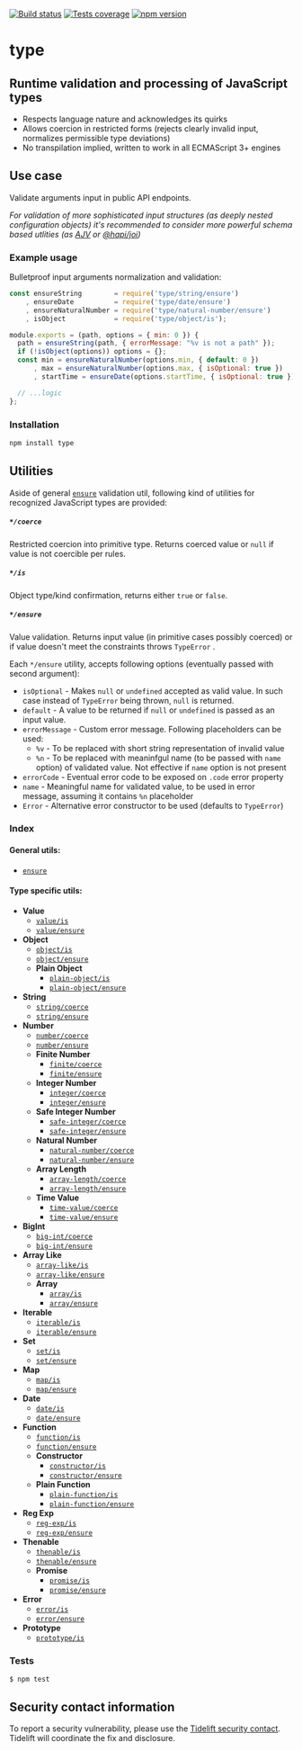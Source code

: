 [![Build status][build-image]][build-url]
[![Tests coverage][cov-image]][cov-url]
[![npm version][npm-image]][npm-url]

# type

## Runtime validation and processing of JavaScript types

- Respects language nature and acknowledges its quirks
- Allows coercion in restricted forms (rejects clearly invalid input, normalizes permissible type deviations)
- No transpilation implied, written to work in all ECMAScript 3+ engines

## Use case

Validate arguments input in public API endpoints.

_For validation of more sophisticated input structures (as deeply nested configuration objects) it's recommended to consider more powerful schema based utlities (as [AJV](https://ajv.js.org/) or [@hapi/joi](https://hapi.dev/family/joi/))_

### Example usage

Bulletproof input arguments normalization and validation:

```javascript
const ensureString        = require('type/string/ensure')
    , ensureDate          = require('type/date/ensure')
    , ensureNaturalNumber = require('type/natural-number/ensure')
    , isObject            = require('type/object/is');

module.exports = (path, options = { min: 0 }) {
  path = ensureString(path, { errorMessage: "%v is not a path" });
  if (!isObject(options)) options = {};
  const min = ensureNaturalNumber(options.min, { default: 0 })
      , max = ensureNaturalNumber(options.max, { isOptional: true })
      , startTime = ensureDate(options.startTime, { isOptional: true });

  // ...logic
};
```

### Installation

```bash
npm install type
```

## Utilities

Aside of general [`ensure`](docs/ensure.md) validation util, following kind of utilities for recognized JavaScript types are provided:

##### `*/coerce`

Restricted coercion into primitive type. Returns coerced value or `null` if value is not coercible per rules.

##### `*/is`

Object type/kind confirmation, returns either `true` or `false`.

##### `*/ensure`

Value validation. Returns input value (in primitive cases possibly coerced) or if value doesn't meet the constraints throws `TypeError` .

Each `*/ensure` utility, accepts following options (eventually passed with second argument):

- `isOptional` - Makes `null` or `undefined` accepted as valid value. In such case instead of `TypeError` being thrown, `null` is returned.
- `default` - A value to be returned if `null` or `undefined` is passed as an input value.
- `errorMessage` - Custom error message. Following placeholders can be used:
  - `%v` - To be replaced with short string representation of invalid value
  - `%n` - To be replaced with meaninfgul name (to be passed with `name` option) of validated value. Not effective if `name` option is not present
- `errorCode` - Eventual error code to be exposed on `.code` error property
- `name` - Meaningful name for validated value, to be used in error message, assuming it contains `%n` placeholder
- `Error` - Alternative error constructor to be used (defaults to `TypeError`)

### Index

#### General utils:

- [`ensure`](docs/ensure.md)

#### Type specific utils:

- **Value**
  - [`value/is`](docs/value.md#valueis)
  - [`value/ensure`](docs/value.md#valueensure)
- **Object**
  - [`object/is`](docs/object.md#objectis)
  - [`object/ensure`](docs/object.md#objectensure)
  - **Plain Object**
    - [`plain-object/is`](docs/plain-object.md#plain-objectis)
    - [`plain-object/ensure`](docs/plain-object.md#plain-objectensure)
- **String**
  - [`string/coerce`](docs/string.md#stringcoerce)
  - [`string/ensure`](docs/string.md#stringensure)
- **Number**
  - [`number/coerce`](docs/number.md#numbercoerce)
  - [`number/ensure`](docs/number.md#numberensure)
  - **Finite Number**
    - [`finite/coerce`](docs/finite.md#finitecoerce)
    - [`finite/ensure`](docs/finite.md#finiteensure)
  - **Integer Number**
    - [`integer/coerce`](docs/integer.md#integercoerce)
    - [`integer/ensure`](docs/integer.md#integerensure)
  - **Safe Integer Number**
    - [`safe-integer/coerce`](docs/safe-integer.md#safe-integercoerce)
    - [`safe-integer/ensure`](docs/.md#safe-integerensure)
  - **Natural Number**
    - [`natural-number/coerce`](docs/natural-number.md#natural-numbercoerce)
    - [`natural-number/ensure`](docs/natural-number.md#natural-numberensure)
  - **Array Length**
    - [`array-length/coerce`](docs/array-length.md#array-lengthcoerce)
    - [`array-length/ensure`](docs/array-length.md#array-lengthensure)
  - **Time Value**
    - [`time-value/coerce`](docs/time-value.md#time-valuecoerce)
    - [`time-value/ensure`](docs/time-value.md#time-valueensure)
- **BigInt**
  - [`big-int/coerce`](docs/big-int.md#big-intcoerce)
  - [`big-int/ensure`](docs/big-int.md#big-intensure)
- **Array Like**
  - [`array-like/is`](docs/array-like.md#array-likeis)
  - [`array-like/ensure`](docs/array-like.md#array-likeensure)
  - **Array**
    - [`array/is`](docs/array.md#arrayis)
    - [`array/ensure`](docs/array.md#arrayensure)
- **Iterable**
  - [`iterable/is`](docs/iterable.md#iterableis)
  - [`iterable/ensure`](docs/iterable.md#iterableensure)
- **Set**
  - [`set/is`](docs/set.md#setis)
  - [`set/ensure`](docs/set.md#setensure)
- **Map**
  - [`map/is`](docs/map.md#mapis)
  - [`map/ensure`](docs/map.md#mapensure)
- **Date**
  - [`date/is`](docs/date.md#dateis)
  - [`date/ensure`](docs/date.md#dateensure)
- **Function**
  - [`function/is`](docs/function.md#functionis)
  - [`function/ensure`](docs/function.md#functionensure)
  - **Constructor**
    - [`constructor/is`](docs/constructor.md#plain-functionis)
    - [`constructor/ensure`](docs/constructor.md#plain-functionensure)
  - **Plain Function**
    - [`plain-function/is`](docs/plain-function.md#plain-functionis)
    - [`plain-function/ensure`](docs/plain-function.md#plain-functionensure)
- **Reg Exp**
  - [`reg-exp/is`](docs/reg-exp.md#reg-expis)
  - [`reg-exp/ensure`](docs/.md#reg-expensure)
- **Thenable**
  - [`thenable/is`](docs/thenable.md#thenableis)
  - [`thenable/ensure`](docs/thenable.md#thenableensure)
  - **Promise**
    - [`promise/is`](docs/promise.md#promiseis)
    - [`promise/ensure`](docs/promise.md#promiseensure)
- **Error**
  - [`error/is`](docs/error.md#erroris)
  - [`error/ensure`](docs/error.md#errorensure)
- **Prototype**
  - [`prototype/is`](docs/prototype.md#prototypeis)

### Tests

    $ npm test

[build-image]: https://github.com/medikoo/type/workflows/Integrate/badge.svg
[build-url]: https://github.com/medikoo/type/actions?query=workflow%3AIntegrate
[cov-image]: https://img.shields.io/codecov/c/github/medikoo/type.svg
[cov-url]: https://codecov.io/gh/medikoo/type
[npm-image]: https://img.shields.io/npm/v/type.svg
[npm-url]: https://www.npmjs.com/package/type

## Security contact information

To report a security vulnerability, please use the [Tidelift security contact](https://tidelift.com/security). Tidelift will coordinate the fix and disclosure.
